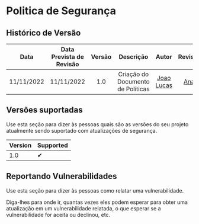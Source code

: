 # Politica de Segurança

## Histórico de Versão
|Data|Data Prevista de Revisão|Versão|Descrição|Autor|Revisor|
| :----------: |:-----------:| :------: | :-----------: | :---------: |:---------: |
|11/11/2022|11/11/2022|1.0|Criação do Documento de Políticas| [Joao Lucas](https://github.com/HacKairos)| [Ana](https://github.com/AnHoff) |

## Versões suportadas

Use esta seção para dizer às pessoas quais são as versões do seu projeto
atualmente sendo suportado com atualizações de segurança.

| Version | Supported          |
| ------- | ------------------ |
| 1.0  | ✔ |

## Reportando Vulnerabilidades

Use esta seção para dizer às pessoas como relatar uma vulnerabilidade.

Diga-lhes para onde ir, quantas vezes eles podem esperar para obter uma atualização em um
vulnerabilidade relatada, o que esperar se a vulnerabilidade for aceita ou
declinou, etc.
